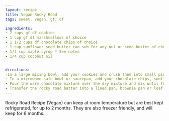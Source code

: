 ```yaml
---
layout: recipe
title: Vegan Rocky Road
tags: sweet, vegan, gf, df

ingredients:
- 2 cups gf df cookies
- 1 cup gf df marshmallows of choice
- 1 1/2 cups df chocolate chips of choice
- 1 cup sunflower seed butter can sub for any nut or seed butter of choice
- 1/2 cup maple syrup * See notes
- 1/4 cup coconut oil


directions:
-In a large mixing bowl, add your cookies and crush them into small pieces. Add your marshmallows and mix well. Set aside. 
- In a microwave-safe bowl or saucepan, add your chocolate chips, sunflower seed butter, syrup and coconut oil. Melt over low-medium heat, until a thick, smooth texture remains. 
- Pour the warm chocolate mixture over the dry mixture and mix until fully combined. 
- Transfer the rocky road batter into a lined pan, brownie pan or loaf pan and spread out evenly. Refrigerate until firm, before slicing into bars. 
---
```

Rocky Road Recipe (Vegan) can keep at room temperature but are best kept refrigerated, for up to 2 months. They are also freezer friendly, and will keep for 6 months. 
